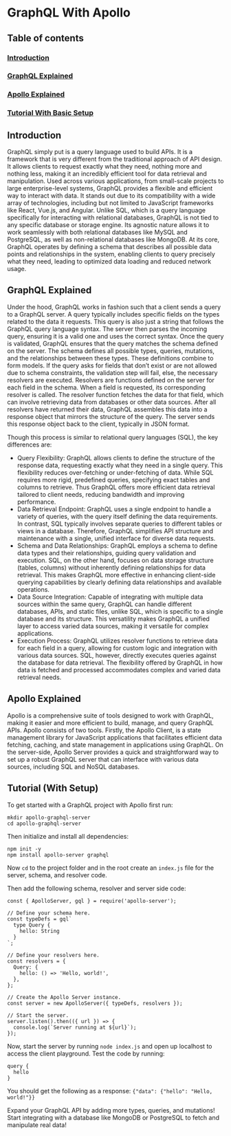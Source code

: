 # GraphQL With Apollo

## Table of contents
### [Introduction](#introduction)
### [GraphQL Explained](#graphql-explained)
### [Apollo Explained](#apollo-explained)
### [Tutorial With Basic Setup](#tutorial-with-basic-setup)

## Introduction
GraphQL simply put is a query language used to build APIs. It is a framework that is very different from the traditional approach of API design. It allows clients to request exactly what they need, nothing more and nothing less, making it an incredibly efficient tool for data retrieval and manipulation. Used across various applications, from small-scale projects to large enterprise-level systems, GraphQL provides a flexible and efficient way to interact with data. It stands out due to its compatibility with a wide array of technologies, including but not limited to JavaScript frameworks like React, Vue.js, and Angular. Unlike SQL, which is a query language specifically for interacting with relational databases, GraphQL is not tied to any specific database or storage engine. Its agnostic nature allows it to work seamlessly with both relational databases like MySQL and PostgreSQL, as well as non-relational databases like MongoDB. At its core, GraphQL operates by defining a schema that describes all possible data points and relationships in the system, enabling clients to query precisely what they need, leading to optimized data loading and reduced network usage.

## GraphQL Explained
Under the hood, GraphQL works in fashion such that a client sends a query to a GraphQL server. A query typically includes specific fields on the types related to the data it requests. This query is also just a string that follows the GraphQL query language syntax. The server then parses the incoming query, ensuring it is a valid one and uses the correct syntax. Once the query is validated, GraphQL ensures that the query matches the schema defined on the server. The schema defines all possible types, queries, mutations, and the relationships between these types. These definitions combine to form models. If the query asks for fields that don’t exist or are not allowed due to schema constraints, the validation step will fail, else, the necessary resolvers are executed. Resolvers are functions defined on the server for each field in the schema. When a field is requested, its corresponding resolver is called. The resolver function fetches the data for that field, which can involve retrieving data from databases or other data sources. After all resolvers have returned their data, GraphQL assembles this data into a response object that mirrors the structure of the query. The server sends this response object back to the client, typically in JSON format.

Though this process is similar to relational query languages (SQL), the key differences are:
- Query Flexibility: GraphQL allows clients to define the structure of the response data, requesting exactly what they need in a single query. This flexibility reduces over-fetching or under-fetching of data. While SQL requires more rigid, predefined queries, specifying exact tables and columns to retrieve. Thus GraphQL offers more efficient data retrieval tailored to client needs, reducing bandwidth and improving performance.
- Data Retrieval Endpoint: GraphQL uses a single endpoint to handle a variety of queries, with the query itself defining the data requirements. In contrast, SQL typically involves separate queries to different tables or views in a database. Therefore, GraphQL simplifies API structure and maintenance with a single, unified interface for diverse data requests.
- Schema and Data Relationships: GraphQL employs a schema to define data types and their relationships, guiding query validation and execution. SQL, on the other hand, focuses on data storage structure (tables, columns) without inherently defining relationships for data retrieval. This makes GraphQL more effective in enhancing client-side querying capabilities by clearly defining data relationships and available operations.
- Data Source Integration: Capable of integrating with multiple data sources within the same query, GraphQL can handle different databases, APIs, and static files, unlike SQL, which is specific to a single database and its structure. This versatility makes GraphQL a unified layer to access varied data sources, making it versatile for complex applications.
- Execution Process: GraphQL utilizes resolver functions to retrieve data for each field in a query, allowing for custom logic and integration with various data sources. SQL, however, directly executes queries against the database for data retrieval. The flexibility offered by GraphQL in how data is fetched and processed accommodates complex and varied data retrieval needs.

## Apollo Explained
Apollo is a comprehensive suite of tools designed to work with GraphQL, making it easier and more efficient to build, manage, and query GraphQL APIs. Apollo consists of two tools. Firstly, the Apollo Client, is a state management library for JavaScript applications that facilitates efficient data fetching, caching, and state management in applications using GraphQL. On the server-side, Apollo Server provides a quick and straightforward way to set up a robust GraphQL server that can interface with various data sources, including SQL and NoSQL databases.

## Tutorial (With Setup)
To get started with a GraphQL project with Apollo first run: 
```
mkdir apollo-graphql-server
cd apollo-graphql-server
```

Then initialize and install all dependencies:
```
npm init -y
npm install apollo-server graphql
```

Now ```cd``` to the project folder and in the root create an ```index.js``` file for the server, schema, and resolver code. 

Then add the following schema, resolver and server side code: 
```
const { ApolloServer, gql } = require('apollo-server');

// Define your schema here.
const typeDefs = gql`
  type Query {
    hello: String
  }
`;

// Define your resolvers here.
const resolvers = {
  Query: {
    hello: () => 'Hello, world!',
  },
};

// Create the Apollo Server instance.
const server = new ApolloServer({ typeDefs, resolvers });

// Start the server.
server.listen().then(({ url }) => {
  console.log(`Server running at ${url}`);
});
```

Now, start the server by running ```node index.js``` and open up localhost to access the client playground. Test the code by running: 
```
query {
  hello
}
```
You should get the following as a response: 
```{"data": {"hello": "Hello, world!"}}```

Expand your GraphQL API by adding more types, queries, and mutations! Start integrating with a database like MongoDB or PostgreSQL to fetch and manipulate real data!